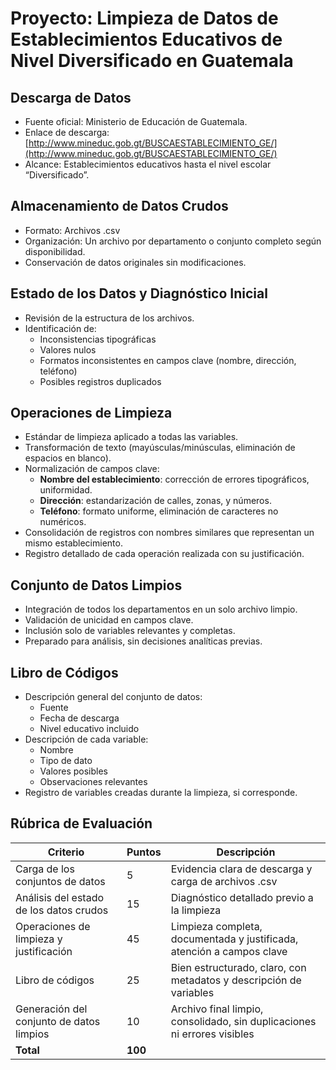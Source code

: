 # Proyecto: Limpieza de Datos de Establecimientos Educativos de Nivel Diversificado en Guatemala

## Descarga de Datos

- Fuente oficial: Ministerio de Educación de Guatemala.
- Enlace de descarga: [http://www.mineduc.gob.gt/BUSCAESTABLECIMIENTO_GE/](http://www.mineduc.gob.gt/BUSCAESTABLECIMIENTO_GE/)
- Alcance: Establecimientos educativos hasta el nivel escolar “Diversificado”.

## Almacenamiento de Datos Crudos

- Formato: Archivos .csv
- Organización: Un archivo por departamento o conjunto completo según disponibilidad.
- Conservación de datos originales sin modificaciones.

## Estado de los Datos y Diagnóstico Inicial

- Revisión de la estructura de los archivos.
- Identificación de:
  - Inconsistencias tipográficas
  - Valores nulos
  - Formatos inconsistentes en campos clave (nombre, dirección, teléfono)
  - Posibles registros duplicados

## Operaciones de Limpieza

- Estándar de limpieza aplicado a todas las variables.
- Transformación de texto (mayúsculas/minúsculas, eliminación de espacios en blanco).
- Normalización de campos clave:
  - **Nombre del establecimiento**: corrección de errores tipográficos, uniformidad.
  - **Dirección**: estandarización de calles, zonas, y números.
  - **Teléfono**: formato uniforme, eliminación de caracteres no numéricos.
- Consolidación de registros con nombres similares que representan un mismo establecimiento.
- Registro detallado de cada operación realizada con su justificación.

## Conjunto de Datos Limpios

- Integración de todos los departamentos en un solo archivo limpio.
- Validación de unicidad en campos clave.
- Inclusión solo de variables relevantes y completas.
- Preparado para análisis, sin decisiones analíticas previas.

## Libro de Códigos

- Descripción general del conjunto de datos:
  - Fuente
  - Fecha de descarga
  - Nivel educativo incluido
- Descripción de cada variable:
  - Nombre
  - Tipo de dato
  - Valores posibles
  - Observaciones relevantes
- Registro de variables creadas durante la limpieza, si corresponde.

## Rúbrica de Evaluación

| Criterio                                             | Puntos | Descripción                                                                 |
|------------------------------------------------------|--------|-----------------------------------------------------------------------------|
| Carga de los conjuntos de datos                      | 5      | Evidencia clara de descarga y carga de archivos .csv                       |
| Análisis del estado de los datos crudos              | 15     | Diagnóstico detallado previo a la limpieza                                 |
| Operaciones de limpieza y justificación              | 45     | Limpieza completa, documentada y justificada, atención a campos clave     |
| Libro de códigos                                     | 25     | Bien estructurado, claro, con metadatos y descripción de variables         |
| Generación del conjunto de datos limpios             | 10     | Archivo final limpio, consolidado, sin duplicaciones ni errores visibles  |
| **Total**                                            | **100**|                                                                             |
